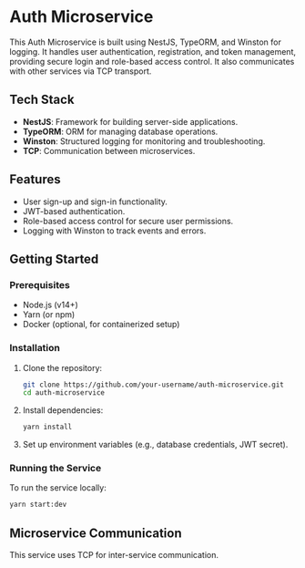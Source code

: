 # Auth Microservice

This Auth Microservice is built using NestJS, TypeORM, and Winston for logging. It handles user authentication, registration, and token management, providing secure login and role-based access control. It also communicates with other services via TCP transport.

## Tech Stack

- **NestJS**: Framework for building server-side applications.
- **TypeORM**: ORM for managing database operations.
- **Winston**: Structured logging for monitoring and troubleshooting.
- **TCP**: Communication between microservices.

## Features

- User sign-up and sign-in functionality.
- JWT-based authentication.
- Role-based access control for secure user permissions.
- Logging with Winston to track events and errors.

## Getting Started

### Prerequisites

- Node.js (v14+)
- Yarn (or npm)
- Docker (optional, for containerized setup)

### Installation

1. Clone the repository:

   ```bash
   git clone https://github.com/your-username/auth-microservice.git
   cd auth-microservice
   ```

2. Install dependencies:

   ```bash
   yarn install
   ```

3. Set up environment variables (e.g., database credentials, JWT secret).

### Running the Service

To run the service locally:

```bash
yarn start:dev
```

## Microservice Communication

This service uses TCP for inter-service communication.
